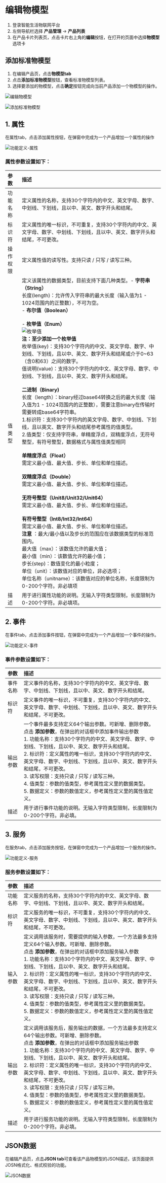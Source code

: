 # 编辑物模型

1. 登录智能生活物联网平台
2. 左侧导航栏选择 **产品管理** -> **产品列表**
3. 在产品卡片列表页，点击卡片右上角的**编辑**按钮，在打开的页面中选择**物模型**选项卡

 ## 添加标准物模型

1.	在编辑产品页，点击**物模型tab**
2.	点击**添加标准物模型**按钮，查看标准物模型列表。
3.	选择要添加的物模型，点击**确定**按钮完成向当前产品添加一个物模型的操作。


![编辑物模型](../../../../../image/IoT/IoT-Estate/Product-Manager/Manage-ThingModel.png)


![添加标准物模型](../../../../../image/IoT/IoT-Estate/Product-Manager/Add-Standard-Model.png)

## 1. 属性

在属性tab，点击添加属性按钮，在弹窗中完成为一个产品增加一个属性的操作

![功能定义-属性](../../../../../image/IoT/IoT-Estate/Product-Manager/Model-Property.png)

### 属性参数设置如下：

| 参数                  | 描述                 |
| :------------------- | :------------------- |
|功能名称 | 定义属性的名称，支持30个字符内的中文、英文字母、数字、中划线、下划线，且以中、英文、数字开头和结尾。 |
|标识符  | 定义属性的唯一标识，不可重复，支持30个字符内的中文、英文字母、数字、中划线、下划线，且以中、英文、数字开头和结尾，不可更改。 |
|操作权限 | 定义属性值的读写性。支持只读 / 只写 / 读写三种。  |
|值类型 | 定义该属性的数据类型，目前支持下面几种类型。- **字符串（String）** <br/>长度(length)：允许传入字符串的最大长度（输入值为1 - 1024范围内的正整数），不可为空。 <br/>- **布尔值（Boolean）** <br/>  <br/>- **枚举值（Enum）**<br/>![枚举值](../../../../../image/IoT/IoT-Estate/Product-Manager/Property-Enum.png) <br/>**注：至少添加一个枚举值**<br/>枚举值(key)：支持30个字符内的中文、英文字母、数字、中划线、下划线，且以中、英文、数字开头和结尾或介于0~63（含0和63）之间的数字。<br/>值说明(value)：支持30个字符内的中文、英文字母、数字、中划线、下划线，且以中、英文、数字开头和结尾。<br/><br/> **二进制（Binary)**<br/>长度（length）：binary经过base64转换之后的最大长度（输入值为1 - 1024范围内的正整数），需要注意binary在传输时需要转成base64字符串。<br/>1.标识符：支持30个字符内的英文字母、数字、中划线、下划线，且以英文、数字开头和结尾参考属性的值类型。<br/>2.值类型：仅支持字符串，单精度浮点，双精度浮点，无符号整型，有符号整型，数据格式与属性值类型相同<br/> <br/> **单精度浮点（Float）** <br/>需定义最小值、最大值、步长、单位和单位描述。  <br/>   <br/> **双精度浮点（Double）** <br/>需定义最小值、最大值、步长、单位和单位描述。   <br/> <br/> **无符号整型（Unit8/Unit32/Unit64）** <br/>需定义最小值、最大值、步长、单位和单位描述。<br/><br/> **有符号整型（Int8/Int32/Int64）** <br/>需定义最小值、最大值、步长、单位和单位描述。<br/> **注意** ：最大/最小值以及步长的范围应在该数据类型的标准范围内。 <br/> 最大值（max）：该数值允许的最大值；	 <br/> 最小值（min）：该数值允许的最小值；	 <br/> 步长(step)：数值变化的最小粒度；<br/> 单位（unit）：该数值对应的单位，非必选项；<br/> 单位名称（unitname）：该数值对应的单位名称，长度限制为0-200个字符。非必填项 |
|描述 | 用于进行属性功能的说明。无输入字符类型限制，长度限制为0-200个字符。非必填项。 |

## 2. 事件

在事件tab，点击添加事件按钮，在弹窗中完成为一个产品增加一个事件的操作。

![功能定义-事件](../../../../../image/IoT/IoT-Estate/Product-Manager/Model-Event.png)

### 事件参数设置如下：

| 参数             | 描述                 |
| :------------------------- | :--------- |
|事件名称  | 定义事件的名称，支持30个字符内的中文、英文字母、数字、中划线、下划线，且以中、英文、数字开头和结尾。 |
|标识符  | 定义事件的唯一标识，不可重复，支持30个字符内的中文、英文字母、数字、中划线、下划线，且以中、英文、数字开头和结尾，不可更改。 |
|输出参数 | 一个事件最多支持定义64个输出参数。可新增、删除参数。<br>点击 **添加参数**，在弹出的对话框中添加事件输出参数<br>1. 功能名称：支持30个字符内的中文、英文字母、数字、中划线、下划线，且以中、英文、数字开头和结尾。<br>  2. 标识符：定义属性的唯一标识，支持30个字符内的中文、英文字母、数字、中划线、下划线，且以中、英文、数字开头和结尾，不可更改。<br> 3. 读写权限：支持只读 / 只写 / 读写三种。<br> 4. 值类型：参数的值类型，参考属性定义里的数据类型。<br>  5. 数据定义：参数的数值定义，参考属性定义里的属性值定义。|
|描述 | 用于进行事件功能的说明。无输入字符类型限制，长度限制为0-200个字符。非必填。 |

## 3. 服务

在服务tab，点击添加服务按钮，在弹窗中完成为一个产品增加一个服务的操作。

![功能定义-服务](../../../../../image/IoT/IoT-Estate/Product-Manager/Model-Service.png)

### 服务参数设置如下：

| 参数                  | 描述                 |
| :------------------- | :------------------- |
|功能名称  | 定义服务的名称，支持30个字符内的中文、英文字母、数字、中划线、下划线，且以中、英文、数字开头和结尾。 |
|标识符  | 定义服务的唯一标识，不可重复，支持30个字符内的中文、英文字母、数字、中划线、下划线，且以中、英文、数字开头和结尾，不可更改。 |
|输入参数 | 定义调用该服务时，需要提供的输入参数，一个方法最多支持定义64个输入参数。可新增、删除参数。<br>点击 **添加参数**，在弹出的对话框中添加服务输入参数<br> 1. 功能名称：支持30个字符内的中文、英文字母、数字、中划线、下划线，且以中、英文、数字开头和结尾。<br>  2. 标识符：定义属性的唯一标识，支持30个字符内的中文、英文字母、数字、中划线、下划线，且以中、英文、数字开头和结尾，不可更改。<br> 3. 读写权限：支持只读 / 只写 / 读写三种。<br> 4. 值类型：参数的值类型，参考属性定义里的数据类型。<br>  5. 数据定义：参数的数值定义，参考属性定义里的属性值定义。|
|输出参数 | 定义调用该服务后，服务输出的数据，一个方法最多支持定义64个输出参数。可新增、删除参数。<br>点击 **添加参数**，在弹出的对话框中添加服务输出参数<br>  1. 功能名称：支持30个字符内的中文、英文字母、数字、中划线、下划线，且以中、英文、数字开头和结尾。<br>  2. 标识符：定义属性的唯一标识，支持30个字符内的中文、英文字母、数字、中划线、下划线，且以中、英文、数字开头和结尾，不可更改。<br> 3. 读写权限：支持只读 / 只写 / 读写三种。<br> 4. 值类型：参数的值类型，参考属性定义里的数据类型。<br>  5. 数据定义：参数的数值定义，参考属性定义里的属性值定义。|
|描述 | 用于进行服务功能的说明。无输入字符类型限制，长度限制为0-200个字符。非必填。 |

## JSON数据

在编辑产品页，点击**JSON tab**可查看该产品物模型的JSON描述，该页面提供JOSN格式化、格式校验的功能。

![JSON数据](../../../../../image/IoT/IoT-Estate/Product-Manager/Model-Json.png)
